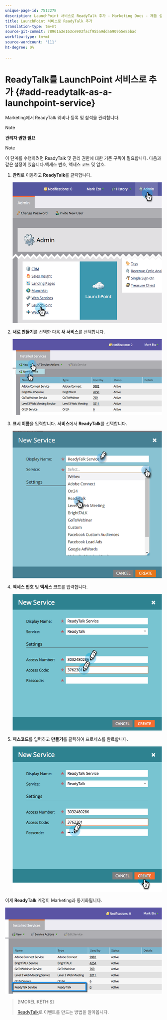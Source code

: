 ```yaml
---
unique-page-id: 7512278
description: LaunchPoint 서비스로 ReadyTalk 추가 - Marketing Docs - 제품 설명서
title: LaunchPoint 서비스로 ReadyTalk 추가
translation-type: tm+mt
source-git-commit: 78961a3e163ce903facf955a9dda6909b5e85bad
workflow-type: tm+mt
source-wordcount: '111'
ht-degree: 0%

---
```



# ReadyTalk를 LaunchPoint 서비스로 추가 {#add-readytalk-as-a-launchpoint-service}

Marketing에서 ReadyTalk 웨비나 등록 및 참석을 관리합니다.

>[!NOTE]
>
>**관리자 권한 필요**

>[!NOTE]
>
>이 단계를 수행하려면 ReadyTalk 및 관리 권한에 대한 기존 구독이 필요합니다. 다음과 같은 설정이 있습니다.액세스 번호, 액세스 코드 및 암호.

1. **관리**&#x200B;로 이동하고 **ReadyTalk**&#x200B;를 클릭합니다.

   ![](assets/image2015-4-23-10-3a50-3a23.png)

1. **새로 만들기**&#x200B;를 선택한 다음 **새 서비스**&#x200B;를 선택합니다.

   ![](assets/readytalk-new-service.png)

1. **표시 이름**&#x200B;을 입력합니다. **서비스**&#x200B;에서 **ReadyTalk**&#x200B;를 선택합니다.

   ![](assets/new-service-readytalk.png)

1. **액세스 번호** 및 **액세스 코드**&#x200B;를 입력합니다.

   ![](assets/image2015-4-24-18-3a53-3a2.png)

1. **패스코드**&#x200B;를 입력하고 **만들기**&#x200B;를 클릭하여 프로세스를 완료합니다.

   ![](assets/image2015-4-24-18-3a53-3a38.png)

이제 **ReadyTalk** 계정이 Marketing과 동기화됩니다.

![](assets/readytalk.png)

>[!MORELIKETHIS]
>
>[ReadyTalk](/help/marketo/product-docs/demand-generation/events/create-an-event/create-an-event-with-readytalk.md)로 이벤트를 만드는 방법을 알아봅니다.
